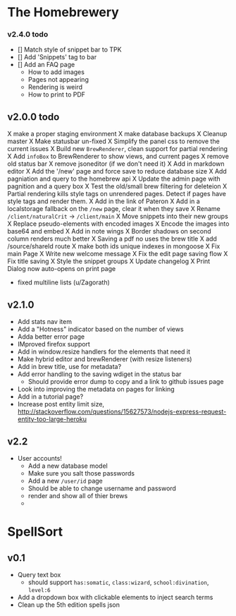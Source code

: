 # The Homebrewery

### v2.4.0 todo
- [] Match style of snippet bar to TPK
- [] Add 'Snippets' tag to bar
- [] Add an FAQ page
  - How to add images
  - Pages not appearing
  - Rendering is weird
  - How to print to PDF

## v2.0.0 todo
X make a proper staging environment
X make database backups
X Cleanup master
X Make statusbar un-fixed
X Simplify the panel css to remove the current issues
X Build new `BrewRenderer`, clean support for partial rendering
X Add `infoBox` to BrewRenderer to show views, and current pages
X remove old status bar
X remove jsoneditor (if we don't need it)
X Add in markdown editor
X Add the '/new' page and force save to reduce database size
X Add pagniation and query to the homebrew api
X Update the admin page with pagnition and a query box
X Test the old/small brew filtering for deleteion
X Partial rendering kills style tags on unrendered pages. Detect if pages have style tags and render them.
X Add in the link of Pateron
X Add in a localstorage fallback on the `/new` page, clear it when they save
X Rename `/client/naturalCrit` -> `/client/main`
X Move snippets into their new groups
X Replace pseudo-elements with encoded images
  X Encode the images into base64 and embed
  X Add in note wings
X Border shadows on second column renders much better
X Saving a pdf no uses the brew title
X add /source/shareId route
X make both ids unique indexes in mongoose
X Fix main Page
X Write new welcome message
X Fix the edit page saving flow
X Fix title saving
X Style the snippet groups
X Update changelog
X Print Dialog now auto-opens on print page

- fixed multiline lists (u/Zagorath)

## v2.1.0
- Add stats nav item
- Add a "Hotness" indicator based on the number of views
- Adda better error page
- IMproved firefox support
- Add in window.resize handlers for the elements that need it
- Make hybrid editor and brewRenderer (with resize listeners)
- Add in brew title, use for metadata?
- Add error handling to the saving wdiget in the status bar
  - Should provide error dump to copy and a link to github issues page
- Look into improving the metadata on pages for linking
- Add in a tutorial page?
- Increase post entity limit size, http://stackoverflow.com/questions/15627573/nodejs-express-request-entity-too-large-heroku

## v2.2
- User accounts!
  - Add a new database model
  - Make sure you salt those passwords
  - Add a new `/user/id` page
  - Should be able to change username and password
  - render and show all of thier brews
  -


# SpellSort

## v0.1
- Query text box
  - should support `has:somatic`, `class:wizard`, `school:divination`, `level:6`
- Add a dropdown box with clickable elements to inject search terms
- Clean up the 5th edition spells json


